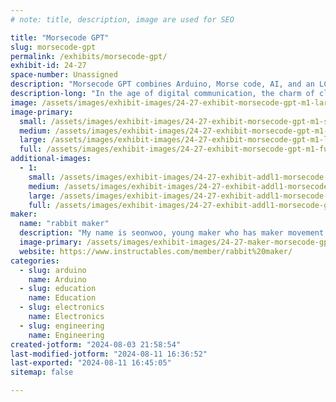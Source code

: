 ```yaml
---
# note: title, description, image are used for SEO

title: "Morsecode GPT"
slug: morsecode-gpt
permalink: /exhibits/morsecode-gpt/
exhibit-id: 24-27
space-number: Unassigned
description: "Morsecode GPT combines Arduino, Morse code, AI, and an LCD for translating Morse code and text."
description-long: "In the age of digital communication, the charm of classic Morse code continues to captivate passionists and professionals tastes. Now, imagine merging this timeless form of communication with the cutting-edge capabilities of AI. Introducing Morsecode GPT, a invention that combines an Arduino-powered Morse code key with a language model, Ollama LMM (Language Model Machine), and an LCD display. This device allows users to translate Morse code into natural language text and vice versa."
image: /assets/images/exhibit-images/24-27-exhibit-morsecode-gpt-m1-large.PNG
image-primary: 
  small: /assets/images/exhibit-images/24-27-exhibit-morsecode-gpt-m1-small.PNG
  medium: /assets/images/exhibit-images/24-27-exhibit-morsecode-gpt-m1-medium.PNG
  large: /assets/images/exhibit-images/24-27-exhibit-morsecode-gpt-m1-large.PNG
  full: /assets/images/exhibit-images/24-27-exhibit-morsecode-gpt-m1-full.PNG
additional-images: 
  - 1:
    small: /assets/images/exhibit-images/24-27-exhibit-addl1-morsecode-gpt-m2-small.PNG
    medium: /assets/images/exhibit-images/24-27-exhibit-addl1-morsecode-gpt-m2-medium.PNG
    large: /assets/images/exhibit-images/24-27-exhibit-addl1-morsecode-gpt-m2-large.PNG
    full: /assets/images/exhibit-images/24-27-exhibit-addl1-morsecode-gpt-m2-full.PNG
maker: 
  name: "rabbit maker"
  description: "My name is seonwoo, young maker who has maker movement and fair experience from 2014. I participated in the first maker fair in 2014 with my work with my parents. I live in Seoul, South Korea and I enjoy making something such as Toy, Game by using Design tools, 3D printer, soldering, Arduino, App inventor coding etc. When I make something, I use 3D printer, layer cut machine, CAD tools like Autocad, Tinkercad, 123D and Arduino. Also, I like to create contents by using Photoshop, Clip studio etc."
  image-primary: /assets/images/exhibit-images/24-27-maker-morsecode-gpt-openart-image-funpyt2q-1722735460351-raw-medium.jpg
  website: https://www.instructables.com/member/rabbit%20maker/
categories: 
  - slug: arduino
    name: Arduino
  - slug: education
    name: Education
  - slug: electronics
    name: Electronics
  - slug: engineering
    name: Engineering
created-jotform: "2024-08-03 21:58:54"
last-modified-jotform: "2024-08-11 16:36:52"
last-exported: "2024-08-11 16:45:05"
sitemap: false

---
```

